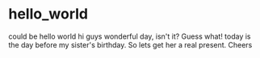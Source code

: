 # hello_world
could be hello world
hi guys
wonderful day, isn't it? Guess what! today is the day before my sister's birthday. So lets get her a real present. 
Cheers
